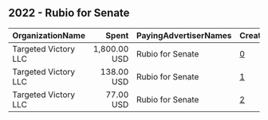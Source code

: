 ## 2022 - Rubio for Senate 
|OrganizationName|Spent|PayingAdvertiserNames|CreativeUrls|Impressions|Genders|AgeBrackets|CountryCodes|BillingAddresses|CandidateBallotInformation|
|:---|---:|:---|:---|---:|:---|:---|:---|:---|:---|
|Targeted Victory  LLC|1,800.00 USD|Rubio for Senate|[0](https://www.snap.com/political-ads/asset/3761f4a9f7ec15ca5d12e964df25a54a5a3a6a1cd6220f747a629d049504d57c?mediaType=png)|708,187|||united states|"1100 Wilson Blvd, 10th Floor,Arlington,22209,US"|Marco Rubio|
|Targeted Victory  LLC|138.00 USD|Rubio for Senate|[1](https://www.snap.com/political-ads/asset/de0e47c756c247c74a73ce9b1eeb5b2822e9aaf23c39ef93961a181063f40d33?mediaType=jpg)|15,631||18+|united states|"1100 Wilson Blvd, 10th Floor,Arlington,22209,US"|Marco Rubio|
|Targeted Victory  LLC|77.00 USD|Rubio for Senate|[2](https://www.snap.com/political-ads/asset/e8549a2427d89418e9aad5f68b28f05462fed3b6ecf7b204997b2cd2ac292fae?mediaType=jpg)|8,092||18+|united states|"1100 Wilson Blvd, 10th Floor,Arlington,22209,US"|Marco Rubio|
